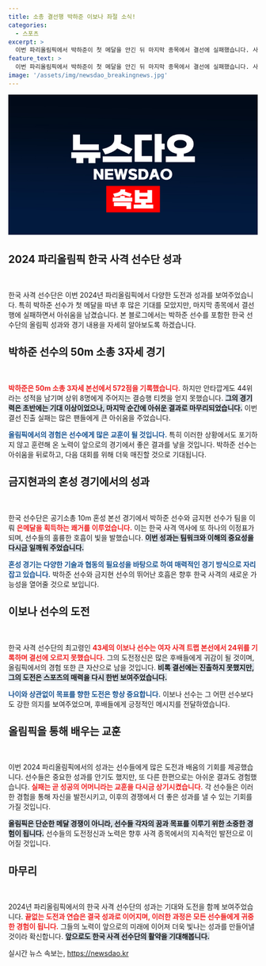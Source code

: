 ```yaml
---
title: 소총 결선행 박하준 이보나 좌절 소식!
categories:
  - 스포츠
excerpt: >
  이번 파리올림픽에서 박하준이 첫 메달을 안긴 뒤 마지막 종목에서 결선에 실패했습니다. 사격 50m 소총 3자세에서 44위에 그친 박하준, 그러나 은메달을 딴 순간은 잊지 못할 것입니다!
feature_text: >
  이번 파리올림픽에서 박하준이 첫 메달을 안긴 뒤 마지막 종목에서 결선에 실패했습니다. 사격 50m 소총 3자세에서 44위에 그친 박하준, 그러나 은메달을 딴 순간은 잊지 못할 것입니다!
image: '/assets/img/newsdao_breakingnews.jpg'
---
```


<p><img src="/assets/img/newsdao_breakingnews.jpg" alt="flaretime 속보" /></p>

<h2 data-ke-size="size26">2024 파리올림픽 한국 사격 선수단 성과</h2>

<p data-ke-size="size16">&nbsp;</p>

<p>한국 사격 선수단은 이번 2024년 파리올림픽에서 다양한 도전과 성과를 보여주었습니다. 특히 박하준 선수가 첫 메달을 따낸 후 많은 기대를 모았지만, 마지막 종목에서 결선행에 실패하면서 아쉬움을 남겼습니다. 본 블로그에서는 박하준 선수를 포함한 한국 선수단의 올림픽 성과와 경기 내용을 자세히 알아보도록 하겠습니다.</p>

<h2>박하준 선수의 50m 소총 3자세 경기</h2>

<p data-ke-size="size16">&nbsp;</p>

<p><b><span style="color: #ee2323;">박하준은 50m 소총 3자세 본선에서 572점을 기록했습니다.</span></b> 하지만 안타깝게도 44위라는 성적을 남기며 상위 8명에게 주어지는 결승행 티켓을 얻지 못했습니다. <b><span style="background-color: #21538527;">그의 경기력은 초반에는 기대 이상이었으나, 마지막 순간에 아쉬운 결과로 마무리되었습니다.</span></b> 이번 결선 진출 실패는 많은 팬들에게 큰 아쉬움을 주었습니다.</p>

<p><b><span style="color: #1a5490;">올림픽에서의 경험은 선수에게 많은 교훈이 될 것입니다.</span></b> 특히 이러한 상황에서도 포기하지 않고 훈련해 온 노력이 앞으로의 경기에서 좋은 결과를 낳을 것입니다. 박하준 선수는 아쉬움을 뒤로하고, 다음 대회를 위해 더욱 매진할 것으로 기대됩니다.</p>

<h2>금지현과의 혼성 경기에서의 성과</h2>

<p data-ke-size="size16">&nbsp;</p>

<p>한국 선수단은 공기소총 10m 혼성 본선 경기에서 박하준 선수와 금지현 선수가 팀을 이뤄 <b><span style="color: #ee2323;">은메달을 획득하는 쾌거를 이루었습니다.</span></b> 이는 한국 사격 역사에 또 하나의 이정표가 되며, 선수들의 훌륭한 호흡이 빛을 발했습니다. <b><span style="background-color: #21538527;">이번 성과는 팀워크와 이해의 중요성을 다시금 일깨워 주었습니다.</span></b></p>

<p><b><span style="color: #1a5490;">혼성 경기는 다양한 기술과 협동의 필요성을 바탕으로 하여 매력적인 경기 방식으로 자리 잡고 있습니다.</span></b> 박하준 선수와 금지현 선수의 뛰어난 호흡은 향후 한국 사격의 새로운 가능성을 열어줄 것으로 보입니다.</p>

<h2>이보나 선수의 도전</h2>

<p data-ke-size="size16">&nbsp;</p>

<p>한국 사격 선수단의 최고령인 <b><span style="color: #ee2323;">43세의 이보나 선수는 여자 사격 트랩 본선에서 24위를 기록하며 결선에 오르지 못했습니다.</span></b> 그의 도전정신은 많은 후배들에게 귀감이 될 것이며, 올림픽에서의 경험 또한 큰 자산으로 남을 것입니다. <b><span style="background-color: #21538527;">비록 결선에는 진출하지 못했지만, 그의 도전은 스포츠의 매력을 다시 한번 보여주었습니다.</span></b></p>

<p><b><span style="color: #1a5490;">나이와 상관없이 목표를 향한 도전은 항상 중요합니다.</span></b> 이보나 선수는 그 어떤 선수보다도 강한 의지를 보여주었으며, 후배들에게 긍정적인 메시지를 전달하였습니다.</p>

<h2>올림픽을 통해 배우는 교훈</h2>

<p data-ke-size="size16">&nbsp;</p>

<p>이번 2024 파리올림픽에서의 성과는 선수들에게 많은 도전과 배움의 기회를 제공했습니다. 선수들은 중요한 성과를 안기도 했지만, 또 다른 한편으로는 아쉬운 결과도 경험했습니다. <b><span style="color: #ee2323;">실패는 곧 성공의 어머니라는 교훈을 다시금 상기시켰습니다.</span></b> 각 선수들은 이러한 경험을 통해 자신을 발전시키고, 이후의 경쟁에서 더 좋은 성과를 낼 수 있는 기회를 가질 것입니다.</p>

<p><b><span style="background-color: #21538527;">올림픽은 단순한 메달 경쟁이 아니라, 선수들 각자의 꿈과 목표를 이루기 위한 소중한 경험이 됩니다.</span></b> 선수들의 도전정신과 노력은 향후 사격 종목에서의 지속적인 발전으로 이어질 것입니다.</p>

<h2>마무리</h2>

<p data-ke-size="size16">&nbsp;</p>

<p>2024년 파리올림픽에서의 한국 사격 선수단의 성과는 기대와 도전을 함께 보여주었습니다. <b><span style="color: #ee2323;">끝없는 도전과 연습은 결국 성과로 이어지며, 이러한 과정은 모든 선수들에게 귀중한 경험이 됩니다.</span></b> 그들의 노력이 앞으로의 미래에 이어져 더욱 빛나는 성과를 만들어낼 것이라 확신합니다. <b><span style="background-color: #21538527;">앞으로도 한국 사격 선수단의 활약을 기대해봅니다.</span></b></p>
실시간 뉴스 속보는, <a href="https://newsdao.kr" rel="dofollow">https://newsdao.kr</a>



